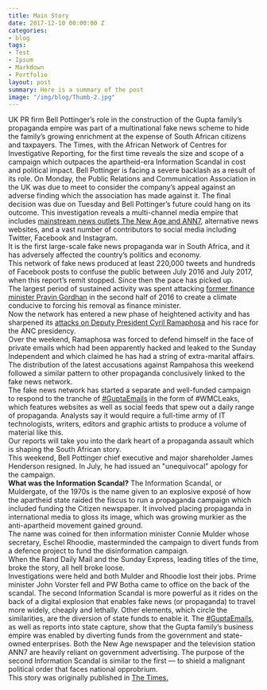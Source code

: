 ```yaml
---
title: Main Story
date: 2017-12-10 00:00:00 Z
categories:
- blog
tags:
- Test
- Ipsum
- Markdown
- Portfolio
layout: post
summary: Here is a summary of the post
image: "/img/blog/Thumb-2.jpg"
---
```


UK PR firm Bell Pottinger’s role in the construction of the Gupta family’s propaganda empire was part of a multinational fake news scheme to hide the family’s growing enrichment at the expense of South African citizens and taxpayers. 
The Times, with the African Network of Centres for Investigative Reporting, for the first time reveals the size and scope of a campaign which outpaces the apartheid-era Information Scandal in cost and political impact. 
Bell Pottinger is facing a severe backlash as a result of its role. 
On Monday, the Public Relations and Communication Association in the UK was due to meet to consider the company’s appeal against an adverse finding which the association has made against it. The final decision was due on Tuesday and Bell Pottinger’s future could hang on its outcome. 
This investigation reveals a multi-channel media empire that includes <a href="https://www.timeslive.co.za/sunday-times/news/2017-08-26-i-know-what-ive-signed-up-for-manyi-spills-the-beans-on-his-new-business/">mainstream news outlets The New Age and ANN7</a>, alternative news websites, and a vast number of contributors to social media including Twitter, Facebook and Instagram.  
It is the first large-scale fake news propaganda war in South Africa, and it has adversely affected the country’s politics and economy.  
This network of fake news produced at least 220,000 tweets and hundreds of Facebook posts to confuse the public between July 2016 and July 2017, when this report’s remit stopped. Since then the pace has picked up.  
The largest period of sustained activity was spent attacking <a href="https://www.timeslive.co.za/sunday-times/opinion-and-analysis/2017-08-31-why-gordhan-and-not-the-guptas-might-be-in-the-dock-soon/">former finance minister Pravin Gordhan</a> in the second half of 2016 to create a climate conducive to forcing his removal as finance minister.  
Now the network has entered a new phase of heightened activity and has sharpened its <a href="https://www.timeslive.co.za/politics/2017-08-16-he-is-no-wife-beater-dirty-tricks-are-being-used-against-ramaphosa-voices-mount-in-support-of-deputy-president/">attacks on Deputy President Cyril Ramaphosa</a> and his race for the ANC presidency.  
Over the weekend, Ramaphosa was forced to defend himself in the face of private emails which had been apparently hacked and leaked to the Sunday Independent and which claimed he has had a string of extra-marital affairs.  
The distribution of the latest accusations against Rampahosa this weekend followed a similar pattern to other propaganda conclusively linked to the fake news network.  
The fake news network has started a separate and well-funded campaign to respond to the tranche of <a href="https://www.timeslive.co.za/group/Gupta_Emails_Revealed/">#GuptaEmails</a> in the form of #WMCLeaks, which features websites as well as social feeds that spew out a daily range of propaganda. Analysts say it would require a full-time army of IT technologists, writers, editors and graphic artists to produce a volume of material like this.  
Our reports will take you into the dark heart of a propaganda assault which is shaping the South African story.  
This weekend, Bell Pottinger chief executive and major shareholder James Henderson resigned. In July, he had issued an "unequivocal" apology for the campaign.  
<strong>What was the Information Scandal?</strong> 
The Information Scandal, or Muldergate, of the 1970s is the name given to an explosive exposé of how the apartheid state raided the fiscus to run a propaganda campaign which included funding the Citizen newspaper. It involved placing propaganda in international media to gloss its image, which was growing murkier as the anti-apartheid movement gained ground.  
The name was coined for then information minister Connie Mulder whose secretary, Eschel Rhoodie, masterminded the campaign to divert funds from a defence project to fund the disinformation campaign.  
When the Rand Daily Mail and the Sunday Express, leading titles of the time, broke the story, all hell broke loose.   
Investigations were held and both Mulder and Rhoodie lost their jobs. Prime minister John Vorster fell and PW Botha came to office on the back of the scandal. 
The second Information Scandal is more powerful as it rides on the back of a digital explosion that enables fake news (or propaganda) to travel more widely, cheaply and lethally. 
Other elements, which circle the similarities, are the diversion of state funds to enable it. The <a href="https://www.timeslive.co.za/group/Gupta_Emails_Revealed/">#GuptaEmails</a>, as well as reports into state capture, show that the Gupta family’s business empire was enabled by diverting funds from the government and state-owned enterprises. Both the New Age newspaper and the television station ANN7 are heavily reliant on government advertising. 
The purpose of the second Information Scandal is similar to the first — to shield a malignant political order that faces national opprobrium.  
This story was originally published in <a href="https://www.timeslive.co.za/news/south-africa/2017-09-04-the-guptas-bell-pottinger-and-the-fake-news-propaganda-machine/">The Times.</a>